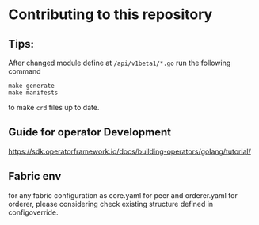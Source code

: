 # Contributing to this repository

## Tips:
After changed module define at `/api/v1beta1/*.go` run the following command
```
make generate
make manifests
```
to make `crd` files up to date.

## Guide for operator Development
https://sdk.operatorframework.io/docs/building-operators/golang/tutorial/

## Fabric env
for any fabric configuration as core.yaml for peer and orderer.yaml for orderer,  please considering check existing structure defined in configoverride. 